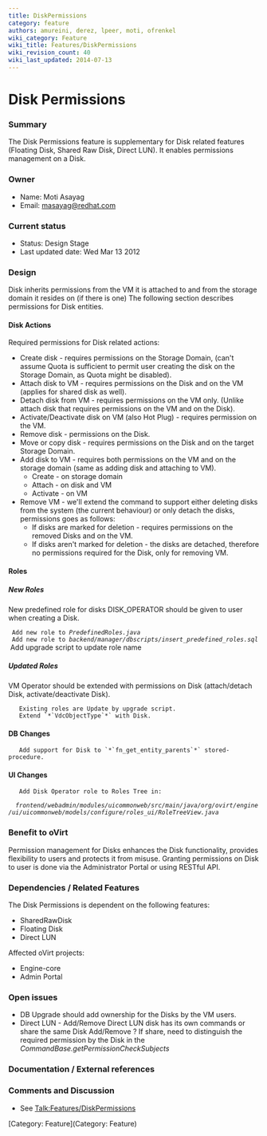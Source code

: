 ```yaml
---
title: DiskPermissions
category: feature
authors: amureini, derez, lpeer, moti, ofrenkel
wiki_category: Feature
wiki_title: Features/DiskPermissions
wiki_revision_count: 40
wiki_last_updated: 2014-07-13
---
```


# Disk Permissions

### Summary

The Disk Permissions feature is supplementary for Disk related features (Floating Disk, Shared Raw Disk, Direct LUN). It enables permissions management on a Disk.

### Owner

*   Name: Moti Asayag
*   Email: masayag@redhat.com

### Current status

*   Status: Design Stage
*   Last updated date: Wed Mar 13 2012

### Design

Disk inherits permissions from the VM it is attached to and from the storage domain it resides on (if there is one)
The following section describes permissions for Disk entities.

#### Disk Actions

Required permissions for Disk related actions:

*   Create disk - requires permissions on the Storage Domain, (can't assume Quota is sufficient to permit user creating the disk on the Storage Domain, as Quota might be disabled).
*   Attach disk to VM - requires permissions on the Disk and on the VM (applies for shared disk as well).
*   Detach disk from VM - requires permissions on the VM only. (Unlike attach disk that requires permissions on the VM and on the Disk).
*   Activate/Deactivate disk on VM (also Hot Plug) - requires permission on the VM.
*   Remove disk - permissions on the Disk.
*   Move or copy disk - requires permissions on the Disk and on the target Storage Domain.
*   Add disk to VM - requires both permissions on the VM and on the storage domain (same as adding disk and attaching to VM).
    -   Create - on storage domain
    -   Attach - on disk and VM
    -   Activate - on VM
*   Remove VM - we'll extend the command to support either deleting disks from the system (the current behaviour) or only detach the disks, permissions goes as follows:
    -   If disks are marked for deletion - requires permissions on the removed Disks and on the VM.
    -   If disks aren't marked for deletion - the disks are detached, therefore no permissions required for the Disk, only for removing VM.

#### Roles

##### New Roles

New predefined role for disks DISK_OPERATOR should be given to user when creating a Disk.

` Add new role to `*`PredefinedRoles.java`*
` Add new role to `*`backend/manager/dbscripts/insert_predefined_roles.sql`*
       Add upgrade script to update role name

##### Updated Roles

VM Operator should be extended with permissions on Disk (attach/detach Disk, activate/deactivate Disk).

       Existing roles are Update by upgrade script.
       Extend `*`VdcObjectType`*` with Disk.

#### DB Changes

       Add support for Disk to `*`fn_get_entity_parents`*` stored-procedure.

#### UI Changes

       Add Disk Operator role to Roles Tree in:
`  `*`frontend/webadmin/modules/uicommonweb/src/main/java/org/ovirt/engine/ui/uicommonweb/models/configure/roles_ui/RoleTreeView.java`*

### Benefit to oVirt

Permission management for Disks enhances the Disk functionality, provides flexibility to users and protects it from misuse.
Granting permissions on Disk to user is done via the Administrator Portal or using RESTful API.

### Dependencies / Related Features

The Disk Permissions is dependent on the following features:

*   SharedRawDisk
*   Floating Disk
*   Direct LUN

Affected oVirt projects:

*   Engine-core
*   Admin Portal

### Open issues

*   DB Upgrade should add ownership for the Disks by the VM users.
*   Direct LUN - Add/Remove Direct LUN disk has its own commands or share the same Disk Add/Remove ? If share, need to distinguish the required permission by the Disk in the *CommandBase.getPermissionCheckSubjects*

### Documentation / External references

### Comments and Discussion

*   See <Talk:Features/DiskPermissions>

[Category: Feature](Category: Feature)
